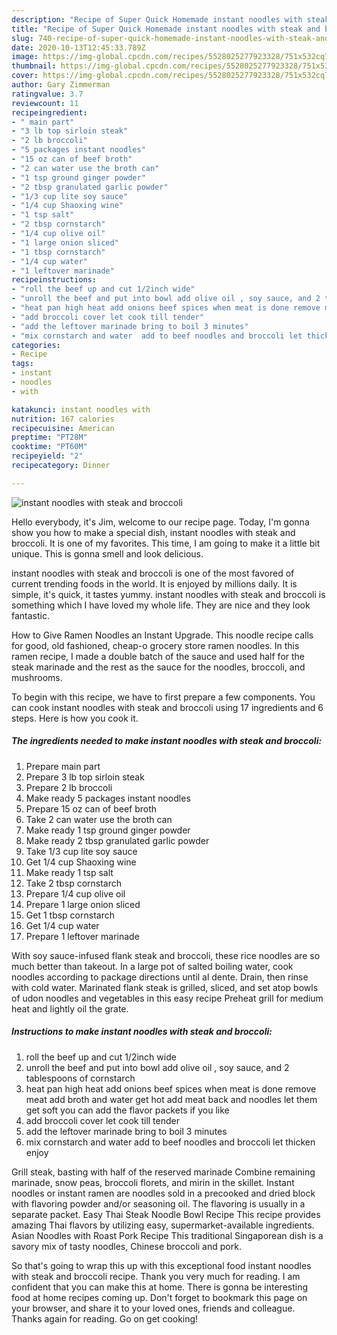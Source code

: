```yaml
---
description: "Recipe of Super Quick Homemade instant noodles with steak and broccoli"
title: "Recipe of Super Quick Homemade instant noodles with steak and broccoli"
slug: 740-recipe-of-super-quick-homemade-instant-noodles-with-steak-and-broccoli
date: 2020-10-13T12:45:33.789Z
image: https://img-global.cpcdn.com/recipes/5528025277923328/751x532cq70/instant-noodles-with-steak-and-broccoli-recipe-main-photo.jpg
thumbnail: https://img-global.cpcdn.com/recipes/5528025277923328/751x532cq70/instant-noodles-with-steak-and-broccoli-recipe-main-photo.jpg
cover: https://img-global.cpcdn.com/recipes/5528025277923328/751x532cq70/instant-noodles-with-steak-and-broccoli-recipe-main-photo.jpg
author: Gary Zimmerman
ratingvalue: 3.7
reviewcount: 11
recipeingredient:
- " main part"
- "3 lb top sirloin steak"
- "2 lb broccoli"
- "5 packages instant noodles"
- "15 oz can of beef broth"
- "2 can water use the broth can"
- "1 tsp ground ginger powder"
- "2 tbsp granulated garlic powder"
- "1/3 cup lite soy sauce"
- "1/4 cup Shaoxing wine"
- "1 tsp salt"
- "2 tbsp cornstarch"
- "1/4 cup olive oil"
- "1 large onion sliced"
- "1 tbsp cornstarch"
- "1/4 cup water"
- "1 leftover marinade"
recipeinstructions:
- "roll the beef up and cut 1/2inch wide"
- "unroll the beef and put into bowl add olive oil , soy sauce, and 2 tablespoons of cornstarch"
- "heat pan high heat add onions beef spices when meat is done remove meat add broth and water get hot add meat back and noodles let them get soft you can add the flavor packets if you like"
- "add broccoli cover let cook till tender"
- "add the leftover marinade bring to boil 3 minutes"
- "mix cornstarch and water  add to beef noodles and broccoli let thicken enjoy"
categories:
- Recipe
tags:
- instant
- noodles
- with

katakunci: instant noodles with 
nutrition: 167 calories
recipecuisine: American
preptime: "PT28M"
cooktime: "PT60M"
recipeyield: "2"
recipecategory: Dinner

---
```



![instant noodles with steak and broccoli](https://img-global.cpcdn.com/recipes/5528025277923328/751x532cq70/instant-noodles-with-steak-and-broccoli-recipe-main-photo.jpg)

Hello everybody, it's Jim, welcome to our recipe page. Today, I'm gonna show you how to make a special dish, instant noodles with steak and broccoli. It is one of my favorites. This time, I am going to make it a little bit unique. This is gonna smell and look delicious.

instant noodles with steak and broccoli is one of the most favored of current trending foods in the world. It is enjoyed by millions daily. It is simple, it's quick, it tastes yummy. instant noodles with steak and broccoli is something which I have loved my whole life. They are nice and they look fantastic.

How to Give Ramen Noodles an Instant Upgrade. This noodle recipe calls for good, old fashioned, cheap-o grocery store ramen noodles. In this ramen recipe, I made a double batch of the sauce and used half for the steak marinade and the rest as the sauce for the noodles, broccoli, and mushrooms.


To begin with this recipe, we have to first prepare a few components. You can cook instant noodles with steak and broccoli using 17 ingredients and 6 steps. Here is how you cook it.

<!--inarticleads1-->

##### The ingredients needed to make instant noodles with steak and broccoli:

1. Prepare  main part
1. Prepare 3 lb top sirloin steak
1. Prepare 2 lb broccoli
1. Make ready 5 packages instant noodles
1. Prepare 15 oz can of beef broth
1. Take 2 can water use the broth can
1. Make ready 1 tsp ground ginger powder
1. Make ready 2 tbsp granulated garlic powder
1. Take 1/3 cup lite soy sauce
1. Get 1/4 cup Shaoxing wine
1. Make ready 1 tsp salt
1. Take 2 tbsp cornstarch
1. Prepare 1/4 cup olive oil
1. Prepare 1 large onion sliced
1. Get 1 tbsp cornstarch
1. Get 1/4 cup water
1. Prepare 1 leftover marinade


With soy sauce-infused flank steak and broccoli, these rice noodles are so much better than takeout. In a large pot of salted boiling water, cook noodles according to package directions until al dente. Drain, then rinse with cold water. Marinated flank steak is grilled, sliced, and set atop bowls of udon noodles and vegetables in this easy recipe Preheat grill for medium heat and lightly oil the grate. 

<!--inarticleads2-->

##### Instructions to make instant noodles with steak and broccoli:

1. roll the beef up and cut 1/2inch wide
1. unroll the beef and put into bowl add olive oil , soy sauce, and 2 tablespoons of cornstarch
1. heat pan high heat add onions beef spices when meat is done remove meat add broth and water get hot add meat back and noodles let them get soft you can add the flavor packets if you like
1. add broccoli cover let cook till tender
1. add the leftover marinade bring to boil 3 minutes
1. mix cornstarch and water  add to beef noodles and broccoli let thicken enjoy


Grill steak, basting with half of the reserved marinade Combine remaining marinade, snow peas, broccoli florets, and mirin in the skillet. Instant noodles or instant ramen are noodles sold in a precooked and dried block with flavoring powder and/or seasoning oil. The flavoring is usually in a separate packet. Easy Thai Steak Noodle Bowl Recipe This recipe provides amazing Thai flavors by utilizing easy, supermarket-available ingredients. Asian Noodles with Roast Pork Recipe This traditional Singaporean dish is a savory mix of tasty noodles, Chinese broccoli and pork. 

So that's going to wrap this up with this exceptional food instant noodles with steak and broccoli recipe. Thank you very much for reading. I am confident that you can make this at home. There is gonna be interesting food at home recipes coming up. Don't forget to bookmark this page on your browser, and share it to your loved ones, friends and colleague. Thanks again for reading. Go on get cooking!
